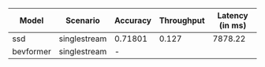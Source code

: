 | Model     | Scenario     | Accuracy   |   Throughput |   Latency (in ms) |
|-----------|--------------|------------|--------------|-------------------|
| ssd       | singlestream | 0.71801    |        0.127 |           7878.22 |
| bevformer | singlestream | -          |              |                   |